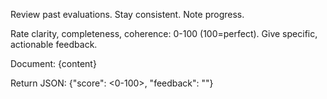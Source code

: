 Review past evaluations. Stay consistent. Note progress.

Rate clarity, completeness, coherence: 0-100 (100=perfect).
Give specific, actionable feedback.

Document:
{content}

Return JSON:
{"score": <0-100>, "feedback": "<detailed feedback>"}